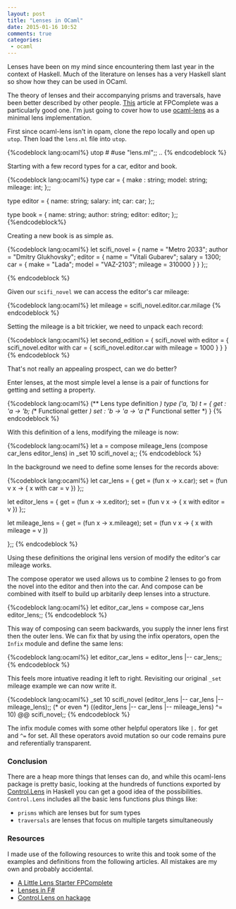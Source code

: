 ```yaml
---
layout: post
title: "Lenses in OCaml"
date: 2015-01-16 10:52
comments: true
categories:
 - ocaml
---
```


Lenses have been on my mind since encountering them last year in the context of
Haskell. Much of the literature on lenses has a very Haskell slant so show how
they can be used in OCaml.

The theory of lenses and their accompanying prisms and traversals, have been
better described by other people.
[This](https://www.fpcomplete.com/school/to-infinity-and-beyond/pick-of-the-week/a-little-lens-starter-tutorial)
article at FPComplete was a particularly good one. I'm just going to cover how
to use [ocaml-lens](https://github.com/avsm/ocaml-lens/) as a minimal lens
implementation.

First since ocaml-lens isn't in opam, clone the repo locally and open up
`utop`. Then load the `lens.ml` file into `utop`.

{%codeblock lang:ocaml%}
utop # #use "lens.ml";;
..
{% endcodeblock %}

Starting with a few record types for a car, editor and book.

{%codeblock lang:ocaml%}
type car = {
    make : string;
    model: string;
    mileage: int;
  };;

type editor = {
    name: string;
    salary: int;
    car: car;
};;

type book = {
    name: string;
    author: string;
    editor: editor;
};;
{%endcodeblock%}

Creating a new book is as simple as.

{%codeblock lang:ocaml%}
let scifi_novel = {
   name =  "Metro 2033";
   author = "Dmitry Glukhovsky";
   editor =  {
     name = "Vitali Gubarev";
     salary =  1300;
     car =  {
       make = "Lada";
       model = "VAZ-2103";
       mileage = 310000
    }
  }
};;

{% endcodeblock %}

Given our `scifi_novel` we can access the editor's car mileage:

{%codeblock lang:ocaml%}
let mileage = scifi_novel.editor.car.milage
{% endcodeblock %}

Setting the mileage is a bit trickier, we need to unpack each record:

{%codeblock lang:ocaml%}
let second_edition = { scifi_novel with editor =
                { scifi_novel.editor with car =
                    { scifi_novel.editor.car with mileage = 1000 } } }
{% endcodeblock %}

That's not really an appealing prospect, can we do better?

Enter lenses, at the most simple level a lense is a pair of functions for
getting and setting a property.

{%codeblock lang:ocaml%}
(** Lens type definition *)
type ('a, 'b) t = {
  get : 'a -> 'b;
  (** Functional getter *)
  set : 'b -> 'a -> 'a
  (** Functional setter *)
}
{% endcodeblock %}

With this definition of a lens, modifying the mileage is now:

{%codeblock lang:ocaml%}
let a = compose mileage_lens (compose car_lens editor_lens) in
 _set 10 scifi_novel a;;
{% endcodeblock %}

In the background we need to define some lenses for the records above:

{%codeblock lang:ocaml%}
let car_lens = {
	    get = (fun x -> x.car);
	    set = (fun v x -> { x with car = v })
	  };;

let editor_lens = {
	    get = (fun x -> x.editor);
	    set = (fun v x -> { x with editor = v })
	};;

let mileage_lens = {
	    get = (fun x -> x.mileage);
	    set = (fun v x -> { x with mileage = v })

  };;
{% endcodeblock %}

Using these definitions the original lens version of modify the editor's car
mileage works.

The compose operator we used allows us to combine 2 lenses to go from the novel
into the editor and then into the car. And compose can be combined with itself
to build up arbitarily deep lenses into a structure.

{%codeblock lang:ocaml%}
let editor_car_lens = compose car_lens editor_lens;;
{% endcodeblock %}

This way of composing can seem backwards, you supply the inner lens first then
the outer lens. We can fix that by using the infix operators, open the `Infix`
module and define the same lens:

{%codeblock lang:ocaml%}
let editor_car_lens = editor_lens |-- car_lens;;
{% endcodeblock %}

This feels more intuative reading it left to right. Revisiting our original
`_set` mileage example we can now write it.

{%codeblock lang:ocaml%}
_set 10 scifi_novel (editor_lens |-- car_lens |-- mileage_lens);;
(* or even *)
((editor_lens |-- car_lens |-- mileage_lens) ^= 10) @@ scifi_novel;;
{% endcodeblock %}

The infix module comes with some other helpful operators like
`|.` for get and `^=` for set. All these operators avoid mutation so our
code remains pure and referentially transparent.

### Conclusion

There are a heap more things that lenses can do, and while this ocaml-lens
package is pretty basic, looking at the hundreds of functions exported by
[Control.Lens](http://hackage.haskell.org/package/lens)
in Haskell you can get a good idea of the possibilities. `Control.Lens` includes
all the basic lens functions plus things like:

  * `prisms` which are lenses but for sum types
  * `traversals` are lenses that focus on multiple targets simultaneously

### Resources

I made use of the following resources to write this and took some of the
examples and definitions from the following articles. All mistakes are my own
and probably accidental.


  * [A Little Lens Starter FPComplete](https://www.fpcomplete.com/school/to-infinity-and-beyond/pick-of-the-week/a-little-lens-starter-tutorial#okay--what-are-prisms-)
  * [Lenses in F#](http://bugsquash.blogspot.com.au/2011/11/lenses-in-f.html)
  * [Control.Lens on hackage](http://hackage.haskell.org/package/lens)
